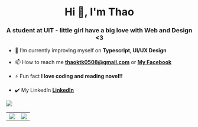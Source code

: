 <h1 align="center">Hi 👋, I'm Thao</h1>
<h3 align="center">A student at UIT - little girl have a big love with Web and Design <3</h3>

- 🌱 I’m currently improving myself on **Typescript, UI/UX Design**

- 📫 How to reach me **thaoktk0508@gmail.com**  or **[My Facebook](https://www.facebook.com/thaoktk0508)**

- ⚡ Fun fact **I love coding and reading novel!!**

- ✔️ My LinkedIn **[LinkedIn](https://www.linkedin.com/in/thu-thảo-trần-141896226/)**

 ![](https://komarev.com/ghpvc/?username=thaoktk&color=ff69b4)

<table>
  <tr>
    <td valign="top"><img src="https://github-readme-stats.vercel.app/api/top-langs/?username=thaoktk&layout=compact&theme=dracula"/></td>
    <td valign="top"><img src="https://github-readme-stats.vercel.app/api?username=thaoktk&show_icons=true&theme=dracula"/></td>
  </tr>
</table>


